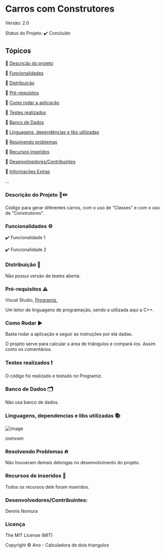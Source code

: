 # Carros com Construtores
Versão: 2.0

Status do Projeto:  ✔️ Concluído
## Tópicos
🔹 [Descrição do projeto](https://github.com/GatoEstunado/Carros/tree/CONSTRUTORES_PERSONALIZADOS#descri%C3%A7%C3%A3o-do-projeto-%EF%B8%8F)

🔹 [Funcionalidades](https://github.com/GatoEstunado/Carros/tree/CONSTRUTORES_PERSONALIZADOS#funcionalidades-%EF%B8%8F)

🔹 [Distribuição](https://github.com/GatoEstunado/Carros/tree/CONSTRUTORES_PERSONALIZADOS#distribui%C3%A7%C3%A3o-)

🔹 [Pré-requisitos](https://github.com/GatoEstunado/Carros/tree/CONSTRUTORES_PERSONALIZADOS#pr%C3%A9-requisitos-%EF%B8%8F)

🔹 [Como rodar a aplicação](https://github.com/GatoEstunado/Carros/tree/CONSTRUTORES_PERSONALIZADOS#como-rodar-%EF%B8%8F)

🔹 [Testes realizados](https://github.com/GatoEstunado/Carros/tree/CONSTRUTORES_PERSONALIZADOS#testes-realizados-)

🔹 [Banco de Dados](https://github.com/GatoEstunado/Carros/tree/CONSTRUTORES_PERSONALIZADOS#banco-de-dados-%EF%B8%8F)

🔹 [Linguagens, dependências e libs utilizadas](https://github.com/GatoEstunado/Carros/tree/CONSTRUTORES_PERSONALIZADOS#linguagens-dependencias-e-libs-utilizadas-)

🔹 [Resolvendo problemas](https://github.com/GatoEstunado/Carros/tree/CONSTRUTORES_PERSONALIZADOS#resolvendo-problemas-)

🔹 [Recursos inseridos](https://github.com/GatoEstunado/Carros/tree/CONSTRUTORES_PERSONALIZADOS#recursos-de-inseridos-)

🔹 [Desenvolvedores/Contribuintes](https://github.com/GatoEstunado/Carros/tree/CONSTRUTORES_PERSONALIZADOS#desenvolvedorescontribuintes)

🔹 [Informações Extras](https://github.com/GatoEstunado/Carros/tree/CONSTRUTORES_PERSONALIZADOS#licen%C3%A7a)

...


### Descrição do Projeto 🧾✏️
Código para gerar diferentes carros, com o uso de "Classes" e com o uso de "Construtores".



### Funcionalidades ⚙️
✔️ Funcionalidade 1

✔️ Funcionalidade 2




### Distribuição 💬
Não possui versão de testes aberta.




### Pré-requisitos ⚠️
Visual Studio, [Programiz](https://www.programiz.com/cpp-programming/online-compiler/),

Um leitor de linguagens de programação, sendo a utilizada aqui a C++.



### Como Rodar ▶️
Basta rodar a aplicação e seguir as instruções por ela dadas.

O projeto serve para calcular a área de triângulos e compará-los.
Assim como os comentários.



### Testes realizados ❗
O código foi realizado e testado no Programiz.




### Banco de Dados 🗂️
Não usa banco de dados.




### Linguagens, dependencias e libs utilizadas 📚

![image](https://user-images.githubusercontent.com/126710731/232641595-0d02a251-894e-4f87-b3b8-33ce204a6da7.png)

*iostream*




### Resolvendo Problemas 🔥
Não houveram demais delongas no desenvolvimento do projeto.




### Recursos de inseridos 🧰
Todos os recursos dele foram inseridos.



### Desenvolvedores/Contribuintes:
Dennis Nomura




### Licença
The MIT License (MIT)

Copyright ©️ Ano - Calculadora de dois triangulos
